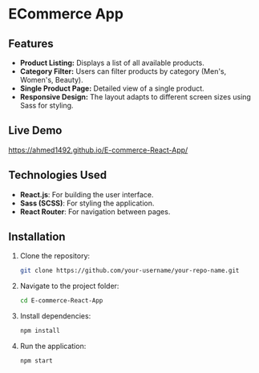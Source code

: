 # ECommerce App


## Features
 
- **Product Listing:** Displays a list of all available products.
- **Category Filter:** Users can filter products by category (Men's, Women's, Beauty).
- **Single Product Page:** Detailed view of a single product.
- **Responsive Design:** The layout adapts to different screen sizes using Sass for styling.



## Live Demo
https://ahmed1492.github.io/E-commerce-React-App/


## Technologies Used

- **React.js**: For building the user interface.
- **Sass (SCSS)**: For styling the application.
- **React Router**: For navigation between pages.

## Installation

1. Clone the repository:
    ```bash
    git clone https://github.com/your-username/your-repo-name.git
    ```
2. Navigate to the project folder:
    ```bash
    cd E-commerce-React-App
    ```
3. Install dependencies:
    ```bash
    npm install
    ```
4. Run the application:
    ```bash
    npm start
    ```
